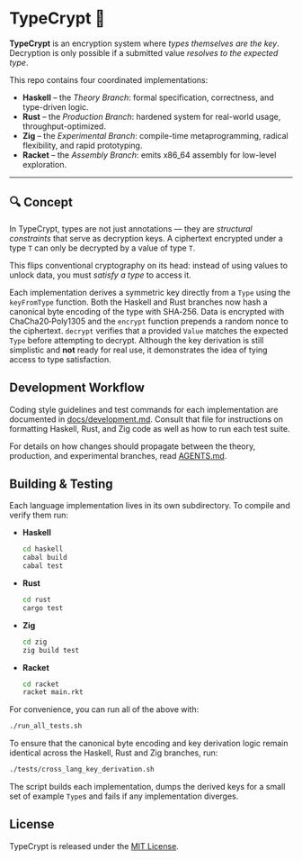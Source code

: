# TypeCrypt 🔐

**TypeCrypt** is an encryption system where *types themselves are the key*. Decryption is only possible if a submitted value *resolves to the expected type*.

This repo contains four coordinated implementations:

- **Haskell** – the *Theory Branch*: formal specification, correctness, and type-driven logic.
- **Rust** – the *Production Branch*: hardened system for real-world usage, throughput-optimized.
- **Zig** – the *Experimental Branch*: compile-time metaprogramming, radical flexibility, and rapid prototyping.
- **Racket** – the *Assembly Branch*: emits x86\_64 assembly for low-level exploration.

---

## 🔍 Concept

In TypeCrypt, types are not just annotations — they are *structural constraints* that serve as decryption keys. A ciphertext encrypted under a type `T` can only be decrypted by a value of type `T`.

This flips conventional cryptography on its head: instead of using values to unlock data, you must *satisfy a type* to access it.

Each implementation derives a symmetric key directly from a `Type` using the `keyFromType` function.  Both the Haskell and Rust branches now hash a canonical byte encoding of the type with SHA‑256.  Data is encrypted with ChaCha20‑Poly1305 and the `encrypt` function prepends a random nonce to the ciphertext.  `decrypt` verifies that a provided `Value` matches the expected `Type` before attempting to decrypt.  Although the key derivation is still simplistic and **not** ready for real use, it demonstrates the idea of tying access to type satisfaction.

## Development Workflow

Coding style guidelines and test commands for each implementation are documented in [docs/development.md](docs/development.md). Consult that file for instructions on formatting Haskell, Rust, and Zig code as well as how to run each test suite.

For details on how changes should propagate between the theory, production, and experimental branches, read [AGENTS.md](AGENTS.md).

## Building & Testing

Each language implementation lives in its own subdirectory. To compile and verify them run:

- **Haskell**
  ```bash
  cd haskell
  cabal build
  cabal test
  ```
- **Rust**
  ```bash
  cd rust
  cargo test
  ```
- **Zig**
  ```bash
  cd zig
  zig build test
  ```
- **Racket**
  ```bash
  cd racket
  racket main.rkt
  ```

For convenience, you can run all of the above with:

```bash
./run_all_tests.sh
```

To ensure that the canonical byte encoding and key derivation logic remain
identical across the Haskell, Rust and Zig branches, run:

```bash
./tests/cross_lang_key_derivation.sh
```
The script builds each implementation, dumps the derived keys for a small set of
example `Type`s and fails if any implementation diverges.

## License

TypeCrypt is released under the [MIT License](LICENSE).

